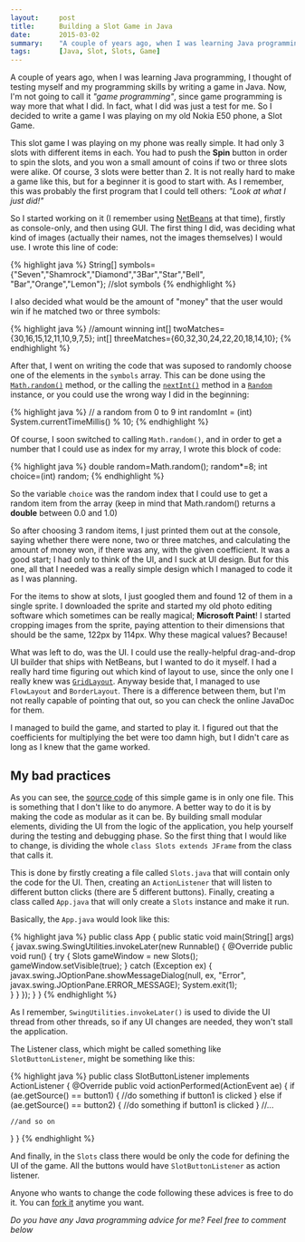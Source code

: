 ```yaml
---
layout:     post
title:      Building a Slot Game in Java 
date:       2015-03-02
summary:    "A couple of years ago, when I was learning Java programming, I thought of testing myself and my programming skills by writing a game in Java. Now, I'm not going to call it game programming, since game programming is way more that what I did. In fact, what I did was just a test for me. So I decided to write a game I was playing on my old Nokia E50 phone, a Slot Game."
tags:       [Java, Slot, Slots, Game]
---
```


<p>
A couple of years ago, when I was learning Java programming, I thought of testing myself and my programming skills by writing a game in Java. Now, I'm not going to call it <i>"game programming"</i>, since game programming is way more that what I did. In fact, what I did was just a test for me. So I decided to write a game I was playing on my old Nokia E50 phone, a Slot Game.
</p>

This slot game I was playing on my phone was really simple. It had only 3 slots with different items in each. You had to push the **Spin** button in order to spin the slots, and you won a small amount of coins if two or three slots were alike. Of course, 3 slots were better than 2. It is not really hard to make a game like this, but for a beginner it is good to start with. As I remember, this was probably the first program that I could tell others: <i>"Look at what I just did!"</i>

So I started working on it (I remember using <a href="https://netbeans.org/" target="_blank">NetBeans</a> at that time), firstly as console-only, and then using GUI. The first thing I did, was deciding what kind of images (actually their names, not the images themselves) I would use. I wrote this line of code:

{% highlight java %}
String[] symbols={"Seven","Shamrock","Diamond","3Bar","Star","Bell", "Bar","Orange","Lemon"}; //slot symbols
{% endhighlight %}

I also decided what would be the amount of "money" that the user would win if he matched two or three symbols:

{% highlight java %}
//amount winning
int[] twoMatches={30,16,15,12,11,10,9,7,5};
int[] threeMatches={60,32,30,24,22,20,18,14,10};
{% endhighlight %}

After that, I went on writing the code that was suposed to randomly choose one of the elements in the <code>symbols</code> array. This can be done using the <a href="http://docs.oracle.com/javase/7/docs/api/java/lang/Math.html#random()" target="_blank"><code>Math.random()</code><a/> method, or the calling the <a href="http://docs.oracle.com/javase/7/docs/api/java/util/Random.html#nextInt(int)" target="_blank"><code>nextInt()</code></a> method in a <a href="http://docs.oracle.com/javase/7/docs/api/java/util/Random.html" target="_blank"><code>Random</code></a> instance, or you could use the wrong way I did in the beginning:

{% highlight java %}
// a random from 0 to 9
int randomInt = (int) System.currentTimeMillis() % 10;
{% endhighlight %}

Of course, I soon switched to calling <code>Math.random()</code>, and in order to get a number that I could use as index for my array, I wrote this block of code:

{% highlight java %}
double random=Math.random();
random*=8;
int choice=(int) random;
{% endhighlight %}

So the variable <code>choice</code> was the random index that I could use to get a random item from the array (keep in mind that Math.random() returns a **double** between 0.0 and 1.0)

So after choosing 3 random items, I just printed them out at the console, saying whether there were none, two or three matches, and calculating the amount of money won, if there was any, with the given coefficient. It was a good start; I had only to think of the UI, and I suck at UI design. But for this one, all that I needed was a really simple design which I managed to code it as I was planning. 

For the items to show at slots, I just googled them and found 12 of them in a single sprite. I downloaded the sprite and started my old photo editing software which sometimes can be really magical; **Microsoft Paint**! I started cropping images from the sprite, paying attention to their dimensions that should be the same, 122px by 114px. Why these magical values? Because!

What was left to do, was the UI. I could use the really-helpful drag-and-drop UI builder that ships with NetBeans, but I wanted to do it myself. I had a really hard time figuring out which kind of layout to use, since the only one I really knew was <a href="http://docs.oracle.com/javase/7/docs/api/java/awt/GridLayout.html" target="_blank"><code>GridLayout</code></a>. Anyway beside that, I managed to use <code>FlowLayout</code> and <code>BorderLayout</code>. There is a difference between them, but I'm not really capable of pointing that out, so you can check the online JavaDoc for them.

I managed to build the game, and started to play it. I figured out that the coefficients for multiplying the bet were too damn high, but I didn't care as long as I knew that the game worked. 

## My bad practices
As you can see, the <a href="https://github.com/aziflaj/slots" target="_blank">source code</a> of this simple game is in only one file. This is something that I don't like to do anymore. A better way to do it is by making the code as modular as it can be. By building small modular elements, dividing the UI from the logic of the application, you help yourself during the testing and debugging phase. So the first thing that I would like to change, is dividing the whole <code>class Slots extends JFrame</code> from the class that calls it. 

This is done by firstly creating a file called <code>Slots.java</code> that will contain only the code for the UI. Then, creating an <code>ActionListener</code> that will listen to different button clicks (there are 5 different buttons). Finally, creating a class called <code>App.java</code> that will only create a <code>Slots</code> instance and make it run.

Basically, the <code>App.java</code> would look like this:

{% highlight java %}
public class App {
  public static void main(String[] args) {
    javax.swing.SwingUtilities.invokeLater(new Runnable() {
      @Override
      public void run() {
        try {
          Slots gameWindow = new Slots();
          gameWindow.setVisible(true);
        } catch (Exception ex) {
          javax.swing.JOptionPane.showMessageDialog(null,
              ex, 
              "Error", 
              javax.swing.JOptionPane.ERROR_MESSAGE);
          System.exit(1);   
        }
      }
  });
  }
}
{% endhighlight %}

As I remember, <code>SwingUtilities.invokeLater()</code> is used to divide the UI thread from other threads, so if any UI changes are needed, they won't stall the application.

The Listener class, which might be called something like <code>SlotButtonListener</code>, might be something like this:

{% highlight java %}
public class SlotButtonListener implements ActionListener {
  @Override
  public void actionPerformed(ActionEvent ae) {
    if (ae.getSource() == button1) {
      //do something if button1 is clicked
    } else if (ae.getSource() == button2) {
      //do something if button1 is clicked
    } 
    //...
    
    //and so on
  }
}
{% endhighlight %}

And finally, in the <code>Slots</code> class there would be only the code for defining the UI of the game. All the buttons would have <code>SlotButtonListener</code> as action listener. 

Anyone who wants to change the code following these advices is free to do it. You can <a href="https://github.com/aziflaj/slots/fork" target="_blank">fork it</a> anytime you want.

_Do you have any Java programming advice for me? Feel free to comment below_
